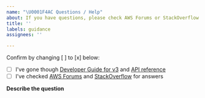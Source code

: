 ```yaml
---
name: "\U0001F4AC Questions / Help"
about: If you have questions, please check AWS Forums or StackOverflow
title: ''
labels: guidance
assignees: ''

---
```


Confirm by changing [ ] to [x] below:
- [ ] I've gone though [Developer Guide for v3](https://docs.aws.amazon.com/sdk-for-ruby/v3/developer-guide/welcome.html) and [API reference](https://docs.aws.amazon.com/sdk-for-ruby/v3/api/index.html)
- [ ] I've checked [AWS Forums](https://forums.aws.amazon.com) and [StackOverflow](https://stackoverflow.com/questions/tagged/aws-sdk-ruby) for answers

**Describe the question**

